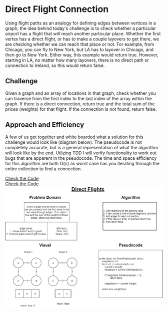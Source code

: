 # Direct Flight Connection

Using flight paths as an analogy for defining edges between vertices in a graph, the idea behind today's challenge is to check whether a particular airport has a flight that will reach another particular place.  Whether the first vertex has a direct flight, or has to make a couple layovers to get there, we are checking whether we can reach that place or not.  For example, from Chicago, you can fly to New York, but LA has to layover in Chicago, and then go to New York.  Either way, this example would return true.  However, starting in LA, no matter how many layovers, there is no direct path or connection to Ireland, so this would return false.

## Challenge

Given a graph and an array of locations in that graph, check whether you can traverse from the first index to the last index of the array within the graph.  If there is a direct connection, return true and the total sum of the prices \(weights\) for that flight.  If the connection is not found, return false.

## Approach and Efficiency

A few of us got together and white boarded what a solution for this challenge would look like \(diagram below\).  The pseudocode is not completely accurate, but is a general representation of what the algorithm will look like by the end.  Utlizing TDD I will verify functionality to work out bugs that are apparent in the pseudocode.  The time and space efficiency for this algorithm are both O\(n\) as worst case has you iterating through the entire collection to find a connection.

[Check the Code](../Challenges/Graph/DirectFlight.cs)  
[Check the Code](../Challenges.Tests/Graph.Tests/DirectFlightTests.cs)  
![White Board Diagram](assets/DirectFlights.png)